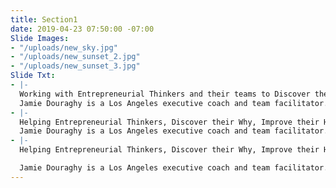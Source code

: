 ```yaml
---
title: Section1
date: 2019-04-23 07:50:00 -07:00
Slide Images:
- "/uploads/new_sky.jpg"
- "/uploads/new_sunset_2.jpg"
- "/uploads/new_sunset_3.jpg"
Slide Txt:
- |-
  Working with Entrepreneurial Thinkers and their teams to Discover their Why, Improve their How and Develop What they do.
  Jamie Douraghy is a Los Angeles executive coach and team facilitator. He helps ambitious people overcome their perceived limitations and develop a life of their choosing. He is both a Gallups Strengths Finder and Why certified coach.
- |-
  Helping Entrepreneurial Thinkers, Discover their Why, Improve their How and Develop Who they are.
  Jamie Douraghy is a Los Angeles executive coach and team facilitator. He helps ambitious people overcome their perceived limitations and develop a life of their choosing. He is both a Gallups Strengths Finder and Why certified coach.
- |-
  Helping Entrepreneurial Thinkers, Discover their Why, Improve their How and Develop Who they are.

  Jamie Douraghy is a Los Angeles executive coach and team facilitator. He helps ambitious people overcome their perceived limitations and develop a life of their choosing. He is both a Gallups Strengths Finder and Why certified coach.
---
```


